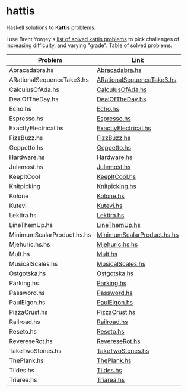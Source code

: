 # hattis

**H**askell solutions to K**attis** problems.

I use Brent Yorgey's [list of solved kattis problems](http://ozark.hendrix.edu/~yorgey/kattis.html) to pick challenges of increasing difficulty, and varying "grade".
Table of solved problems:

| Problem                   | Link                                                         |
| ------------------------- | ------------------------------------------------------------ |
| Abracadabra.hs            | [Abracadabra.hs](./src/Abracadabra.hs)                       |
| ARationalSequenceTake3.hs | [ARationalSequenceTake3.hs](./src/ARationalSequenceTake3.hs) |
| CalculusOfAda.hs          | [CalculusOfAda.hs](./src/CalculusOfAda.hs)                   |
| DealOfTheDay.hs           | [DealOfTheDay.hs](./src/DealOfTheDay.hs)                     |
| Echo.hs                   | [Echo.hs](./src/Echo.hs)                                     |
| Espresso.hs               | [Espresso.hs](./src/Espresso.hs)                             |
| ExactlyElectrical.hs      | [ExactlyElectrical.hs](./src/ExactlyElectrical.hs)           |
| FizzBuzz.hs               | [FizzBuzz.hs](./src/FizzBuzz.hs)                             |
| Geppetto.hs               | [Geppetto.hs](./src/Geppetto.hs)                             |
| Hardware.hs               | [Hardware.hs](./src/Hardware.hs)                             |
| Julemost.hs               | [Julemost.hs](./src/Julemost.hs)                             |
| KeepItCool                | [KeepItCool.hs](./src/KeepItCool.hs)                         |
| Knitpicking               | [Knitpicking.hs](./src/Knitpicking.hs)                       |
| Kolone                    | [Kolone.hs](./src/Kolone.hs)                                 |
| Kutevi                    | [Kutevi.hs](./src/Kutevi.hs)                                 |
| Lektira.hs                | [Lektira.hs](./src/Lektira.hs)                               |
| LineThemUp.hs                | [LineThemUp.hs](./src/LineThemUp.hs)                               |
| MinimumScalarProduct.hs.hs                   | [MinimumScalarProduct.hs.hs](./src/MinimumScalarProduct.hs.hs)                                     |
| Mjehuric.hs.hs                   | [Mjehuric.hs.hs](./src/Mjehuric.hs.hs)                                     |
| Mult.hs                   | [Mult.hs](./src/Mult.hs)                                     |
| MusicalScales.hs                   | [MusicalScales.hs](./src/MusicalScales.hs)                                     |
| Ostgotska.hs              | [Ostgotska.hs](./src/Ostgotska.hs)                           |
| Parking.hs                | [Parking.hs](./src/Parking.hs)                               |
| Password.hs               | [Password.hs](./src/Password.hs)                             |
| PaulEigon.hs              | [PaulEigon.hs](./src/PaulEigon.hs)                           |
| PizzaCrust.hs             | [PizzaCrust.hs](./src/PizzaCrust.hs)                         |
| Railroad.hs               | [Railroad.hs](./src/Railroad.hs)                             |
| Reseto.hs                 | [Reseto.hs](./src/Reseto.hs)                                 |
| RevereseRot.hs            | [RevereseRot.hs](./src/RevereseRot.hs)                       |
| TakeTwoStones.hs          | [TakeTwoStones.hs](./src/TakeTwoStones.hs)                   |
| ThePlank.hs               | [ThePlank.hs](./src/ThePlank.hs)                             |
| Tildes.hs                 | [Tildes.hs](./src/Tildes.hs)                                 |
| Triarea.hs                | [Triarea.hs](./src/Triarea.hs)                               |
